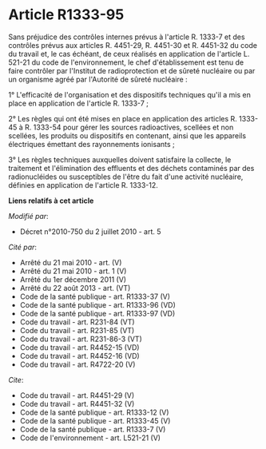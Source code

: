 # Article R1333-95

Sans préjudice des contrôles internes prévus à l'article R. 1333-7 et des contrôles prévus aux articles R. 4451-29, R.
4451-30 et R. 4451-32 du code du travail et, le cas échéant, de ceux réalisés en application de l'article L. 521-21 du code
de l'environnement, le chef d'établissement est tenu de faire contrôler par l'Institut de radioprotection et de sûreté
nucléaire ou par un organisme agréé par l'Autorité de sûreté nucléaire : 

1° L'efficacité de l'organisation et des dispositifs techniques qu'il a mis en place en application de l'article R. 1333-7 ; 

2° Les règles qui ont été mises en place en application des articles R. 1333-45 à R. 1333-54 pour gérer les sources
radioactives, scellées et non scellées, les produits ou dispositifs en contenant, ainsi que les appareils électriques
émettant des rayonnements ionisants ; 

3° Les règles techniques auxquelles doivent satisfaire la collecte, le traitement et l'élimination des effluents et des
déchets contaminés par des radionucléides ou susceptibles de l'être du fait d'une activité nucléaire, définies en application
de l'article R. 1333-12.

**Liens relatifs à cet article**

_Modifié par_:

  - Décret n°2010-750 du 2 juillet 2010 - art. 5

_Cité par_:

  - Arrêté du 21 mai 2010 - art. (V)
  - Arrêté du 21 mai 2010 - art. 1 (V)
  - Arrêté du 1er décembre 2011 (V)
  - Arrêté du 22 août 2013 - art. (VT)
  - Code de la santé publique - art. R1333-37 (V)
  - Code de la santé publique - art. R1333-96 (VD)
  - Code de la santé publique - art. R1333-97 (VD)
  - Code du travail - art. R231-84 (VT)
  - Code du travail - art. R231-85 (VT)
  - Code du travail - art. R231-86-3 (VT)
  - Code du travail - art. R4452-15 (VD)
  - Code du travail - art. R4452-16 (VD)
  - Code du travail - art. R4722-20 (V)

_Cite_:

  - Code du travail - art. R4451-29 (V)
  - Code du travail - art. R4451-32 (V)
  - Code de la santé publique - art. R1333-12 (V)
  - Code de la santé publique - art. R1333-45 (V)
  - Code de la santé publique - art. R1333-7 (V)
  - Code de l'environnement - art. L521-21 (V)

